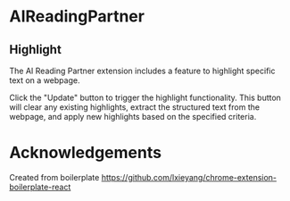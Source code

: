 # AIReadingPartner

## Highlight

The AI Reading Partner extension includes a feature to highlight specific text on a webpage.

Click the "Update" button to trigger the highlight functionality. This button will clear any existing highlights, extract the structured text from the webpage, and apply new highlights based on the specified criteria.

# Acknowledgements

Created from boilerplate https://github.com/lxieyang/chrome-extension-boilerplate-react
